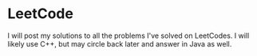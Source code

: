 # LeetCode
I will post my solutions to all the problems I've solved on LeetCodes. I will likely use C++, but may circle back later and answer in Java as well. 
